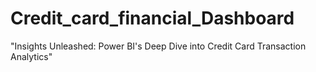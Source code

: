 # Credit_card_financial_Dashboard
"Insights Unleashed: Power BI's Deep Dive into Credit Card Transaction Analytics"
